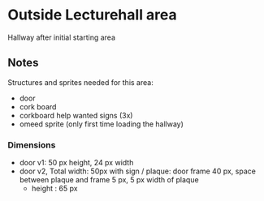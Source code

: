 # Outside Lecturehall area

Hallway after initial starting area 

## Notes

Structures and sprites needed for this area: 

- door
- cork board
- corkboard help wanted signs (3x)
- omeed sprite (only first time loading the hallway)


### Dimensions

- door v1: 50 px height, 24 px width
- door v2, Total width: 50px with sign / plaque: door frame 40 px, space between plaque and frame 5 px, 5 px width of plaque
	* height : 65 px